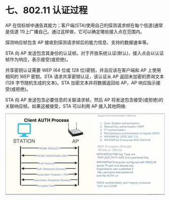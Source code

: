 # 七、802.11 认证过程

AP 在信标帧中通告其能力；客户端(STA)使用自己的探测请求帧在每个信道(通常是信道 11)上广播自己。通过这样做，它可以确定哪些接入点在范围内。

探测响应帧包含 AP 接收到探测请求帧后的能力信息、支持的数据速率等。

STA 向 AP 发送包含其身份的认证帧。对于开放系统认证(默认)，接入点会以认证帧作为响应，表示接受(或拒绝)。

共享密钥认证需要 WEP (64 位或 128 位)密钥，并且应该在客户端和 AP 上使用相同的 WEP 密钥。STA 请求共享密钥认证，该认证从 AP 返回未加密的质询文本(128 字节随机生成的文本)。STA 加密文本并将数据返回给 AP，AP 响应指示接受(或拒绝)。

STA 向 AP 发送包含必要信息的关联请求帧，然后 AP 将发送包含接受(或拒绝)的关联响应帧。如果这被接受，STA 可以利用 AP 接入其他网络:

![802.11 auth process](img/00100.jpeg)